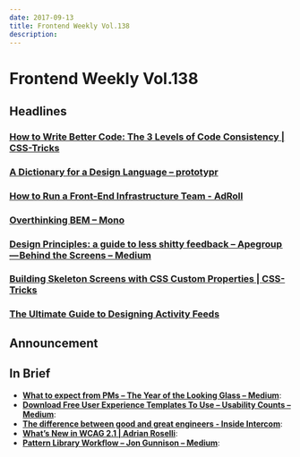 ```yaml
---
date: 2017-09-13
title: Frontend Weekly Vol.138
description: 
---
```


# Frontend Weekly Vol.138

## Headlines

### [How to Write Better Code: The 3 Levels of Code Consistency | CSS-Tricks](https://css-tricks.com/write-better-code-3-levels-code-consistency/)


### [A Dictionary for a Design Language – prototypr](https://blog.prototypr.io/a-dictionary-for-a-design-language-3afae1579586)


### [How to Run a Front-End Infrastructure Team - AdRoll](http://tech.adroll.com/blog/frontend/2017/08/29/how-to-run-a-front-end-infrastructure-team.html)


### [Overthinking BEM – Mono](https://mono.company/journal/frontend/overthinking-bem/)


### [Design Principles: a guide to less shitty feedback – Apegroup — Behind the Screens – Medium](https://medium.com/apegroup-texts/design-principles-a-guide-to-less-shitty-feedback-64e9541816c1)


### [Building Skeleton Screens with CSS Custom Properties | CSS-Tricks](https://css-tricks.com/building-skeleton-screens-css-custom-properties/)


### [The Ultimate Guide to Designing Activity Feeds](https://getstream.io/activity-feed-design/)


## Announcement



## In Brief

- [**What to expect from PMs – The Year of the Looking Glass – Medium**](https://medium.com/the-year-of-the-looking-glass/what-to-expect-from-pms-e9750ec09bbf):
- [**Download Free User Experience Templates To Use – Usability Counts – Medium**](https://medium.com/usability-counts/download-free-user-experience-templates-to-use-eb4491c0575d?ref=uxdesignweekly):
- [**The difference between good and great engineers - Inside Intercom**](https://blog.intercom.com/traits-of-exceptional-engineers/):
- [**What’s New in WCAG 2.1 | Adrian Roselli**](http://adrianroselli.com/2017/08/whats-new-in-wcag-2-1.html):
- [**Pattern Library Workflow – Jon Gunnison – Medium**](https://medium.com/@jgunnison/pattern-library-workflow-ba9cc486159e):